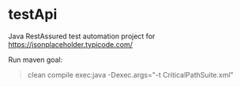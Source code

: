 # testApi

Java RestAssured test automation project for https://jsonplaceholder.typicode.com/

Run maven goal: 
> clean compile exec:java -Dexec.args="-t CriticalPathSuite.xml"